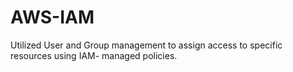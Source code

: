 # AWS-IAM
Utilized User and Group management to assign access to specific resources using IAM- managed policies.
